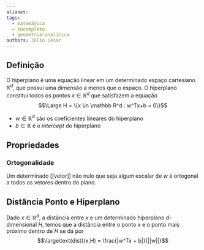 ```yaml
---
aliases:
tags:
  - matemática
  - incompleto
  - geometria-analitica
authors: Júlio César
---
```


## Definição

O hiperplano é uma equação linear em um determinado espaço cartesiano $\mathbb{R}^d$, que possui uma dimensão a menos que o espaço. O hiperplano constitui todos os pontos $x \in \mathbb{R}^d$ que satisfazem a equação
$$\Large H = \{x \in \mathbb R^d : w^Tx+b = 0\}$$
- $w \in \mathbb R^d$ são os coeficientes lineares do hiperplano
- $b \in \mathbb R$ é o _intercept_ do hiperplano
## Propriedades

### Ortogonalidade
Um determinado [[vetor]] não nulo que seja algum escalar de $w$ é ortogonal a todos os vetores dentro do plano.

## Distância Ponto e Hiperplano

Dado $x \in \mathbb R^d$, a distância entre $x$ e um determinado hiperplano $d$-dimensional $H$, temos que a distância entre o ponto $x$ e o ponto mais próximo dentro de $H$ se dá por
$$\large\text{dist}(x,H) = \frac{|w^Tx + b|}{||w||}$$